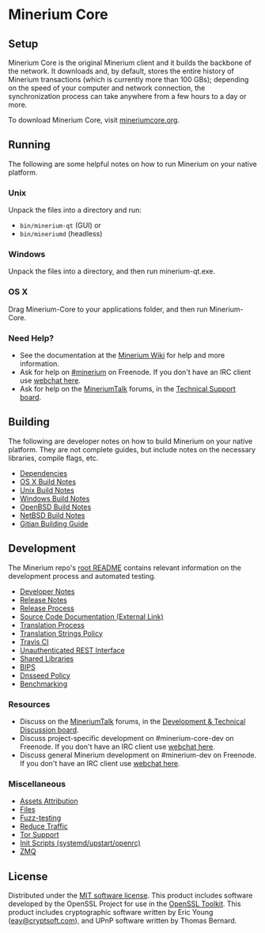 Minerium Core
=============

Setup
---------------------
Minerium Core is the original Minerium client and it builds the backbone of the network. It downloads and, by default, stores the entire history of Minerium transactions (which is currently more than 100 GBs); depending on the speed of your computer and network connection, the synchronization process can take anywhere from a few hours to a day or more.

To download Minerium Core, visit [mineriumcore.org](https://mineriumcore.org/en/releases/).

Running
---------------------
The following are some helpful notes on how to run Minerium on your native platform.

### Unix

Unpack the files into a directory and run:

- `bin/minerium-qt` (GUI) or
- `bin/mineriumd` (headless)

### Windows

Unpack the files into a directory, and then run minerium-qt.exe.

### OS X

Drag Minerium-Core to your applications folder, and then run Minerium-Core.

### Need Help?

* See the documentation at the [Minerium Wiki](https://en.minerium.it/wiki/Main_Page)
for help and more information.
* Ask for help on [#minerium](http://webchat.freenode.net?channels=minerium) on Freenode. If you don't have an IRC client use [webchat here](http://webchat.freenode.net?channels=minerium).
* Ask for help on the [MineriumTalk](https://mineriumtalk.org/) forums, in the [Technical Support board](https://mineriumtalk.org/index.php?board=4.0).

Building
---------------------
The following are developer notes on how to build Minerium on your native platform. They are not complete guides, but include notes on the necessary libraries, compile flags, etc.

- [Dependencies](dependencies.md)
- [OS X Build Notes](build-osx.md)
- [Unix Build Notes](build-unix.md)
- [Windows Build Notes](build-windows.md)
- [OpenBSD Build Notes](build-openbsd.md)
- [NetBSD Build Notes](build-netbsd.md)
- [Gitian Building Guide](gitian-building.md)

Development
---------------------
The Minerium repo's [root README](/README.md) contains relevant information on the development process and automated testing.

- [Developer Notes](developer-notes.md)
- [Release Notes](release-notes.md)
- [Release Process](release-process.md)
- [Source Code Documentation (External Link)](https://dev.visucore.com/minerium/doxygen/)
- [Translation Process](translation_process.md)
- [Translation Strings Policy](translation_strings_policy.md)
- [Travis CI](travis-ci.md)
- [Unauthenticated REST Interface](REST-interface.md)
- [Shared Libraries](shared-libraries.md)
- [BIPS](bips.md)
- [Dnsseed Policy](dnsseed-policy.md)
- [Benchmarking](benchmarking.md)

### Resources
* Discuss on the [MineriumTalk](https://mineriumtalk.org/) forums, in the [Development & Technical Discussion board](https://mineriumtalk.org/index.php?board=6.0).
* Discuss project-specific development on #minerium-core-dev on Freenode. If you don't have an IRC client use [webchat here](http://webchat.freenode.net/?channels=minerium-core-dev).
* Discuss general Minerium development on #minerium-dev on Freenode. If you don't have an IRC client use [webchat here](http://webchat.freenode.net/?channels=minerium-dev).

### Miscellaneous
- [Assets Attribution](assets-attribution.md)
- [Files](files.md)
- [Fuzz-testing](fuzzing.md)
- [Reduce Traffic](reduce-traffic.md)
- [Tor Support](tor.md)
- [Init Scripts (systemd/upstart/openrc)](init.md)
- [ZMQ](zmq.md)

License
---------------------
Distributed under the [MIT software license](/COPYING).
This product includes software developed by the OpenSSL Project for use in the [OpenSSL Toolkit](https://www.openssl.org/). This product includes
cryptographic software written by Eric Young ([eay@cryptsoft.com](mailto:eay@cryptsoft.com)), and UPnP software written by Thomas Bernard.
